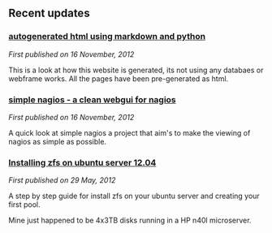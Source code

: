 Recent updates
-----------------

### [autogenerated html using markdown and python](autogenerated_html_using_markdown_and_python.html)
*First published on 16 November, 2012*

This is a look at how this website is generated, its not using any databaes or webframe works.
All the pages have been pre-generated as html. 

### [simple nagios - a clean webgui for nagios](simple_nagios.html)
*First published on 16 November, 2012*

A quick look at simple nagios a project that aim's to make the viewing of nagios as simple as possible.

### [Installing zfs on ubuntu server 12.04](installing_zfs_on_ubuntu_1204_n40l.html)
*First published on 29 May, 2012*

A step by step guide for install zfs on your ubuntu server and creating your first pool. 

Mine just happened to be 4x3TB disks running in a HP n40l microserver.


